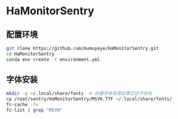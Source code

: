 # HaMonitorSentry
## 配置环境
```bash
git clone https://github.com/mumuyeye/HaMonitorSentry.git
cd HaMonitorSentry
conda env create -f environment.yml
```
## 字体安装
```bash
mkdir -p ~/.local/share/fonts  # 创建字体目录如果它还不存在
cp /root/sentry/HaMonitorSentry/MSYH.TTF ~/.local/share/fonts/
fc-cache -fv
fc-list | grep "MSYH"
```